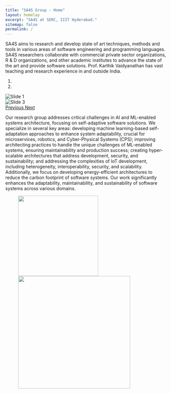 ```yaml
---
title: "SA4S Group - Home"
layout: homelay
excerpt: "SA4S at SERC, IIIT Hyderabad."
sitemap: false
permalink: /
---
```


SA4S aims to research and develop state of art techniques, methods and tools in various areas of software engineering and programming languages. SA4S researchers collaborate with commercial private sector organizations, R & D organizations, and other academic institutes to advance the state of the art and provide software solutions. Prof. Karthik Vaidyanathan has vast teaching and research experience in and outside India.

<div markdown="0" id="carousel" class="carousel slide" data-ride="carousel" data-interval="4000" data-pause="hover">
    <!-- Menu -->
    <ol class="carousel-indicators">
        <li data-target="#carousel" data-slide-to="0" class="active"></li>
        <li data-target="#carousel" data-slide-to="1"></li>
        <!-- <li data-target="#carousel" data-slide-to="2"></li> -->
        <!-- <li data-target="#carousel" data-slide-to="3"></li> -->
        <!-- <li data-target="#carousel" data-slide-to="4"></li> -->
        <!-- <li data-target="#carousel" data-slide-to="5"></li> -->
        <!-- <li data-target="#carousel" data-slide-to="6"></li> -->
    </ol>
    <!-- Items -->
    <div class="carousel-inner" markdown="0">
        <div class="item active">
            <img src="{{ site.url }}{{ site.baseurl }}/images/pic/icsa24_best_poster.jpeg" alt="Slide 1" />
        </div>
        <!-- <div class="item">
            <img src="{{ site.url }}{{ site.baseurl }}/images/pic/ICSA-1.jpeg" alt="Slide 2" />
        </div> -->
        <div class="item">
            <img src="{{ site.url }}{{ site.baseurl }}/images/pic/freshers_sa4s.jpg" alt="Slide 3" />
        </div>
    </div>
  <a class="left carousel-control" href="#carousel" role="button" data-slide="prev">
    <span class="glyphicon glyphicon-chevron-left" aria-hidden="true"></span>
    <span class="sr-only">Previous</span>
  </a>
  <a class="right carousel-control" href="#carousel" role="button" data-slide="next">
    <span class="glyphicon glyphicon-chevron-right" aria-hidden="true"></span>
    <span class="sr-only">Next</span>
  </a>
</div>

Our research group addresses critical challenges in AI and ML-enabled systems architecture, focusing on self-adaptive software solutions. We specialize in several key areas: developing machine learning-based self-adaptation approaches to enhance system adaptability, crucial for microservices, robotics, and Cyber-Physical Systems (CPS); improving architecting practices to handle the unique challenges of ML-enabled systems, ensuring maintainability and production success; creating hyper-scalable architectures that address development, security, and sustainability; and addressing the complexities of IoT development, including heterogeneity, interoperability, security, and scalability. Additionally, we focus on developing energy-efficient architectures to reduce the carbon footprint of software systems. Our work significantly enhances the adaptability, maintainability, and sustainability of software systems across various domains.

<figure class="fourth">
  <img src="{{ site.url }}{{ site.baseurl }}/images/logopic/serc.png" style="width: 250px">
  <!-- <img src="{{ site.url }}{{ site.baseurl }}/images/logopic/iiit-new.png" style="width: 210px"> -->
  <img src="{{ site.url }}{{ site.baseurl }}/images/logopic/IIITH_25th-year-celebration.png" style="width: 350px">
</figure>


<!-- Currently, we are located at Leiden University, the birthplace of superconductivity and home to Kamerlingh Onnes, Lorentz, Huygens, Einstein, de Sitter, and others (see e.g. [the wall of signatures from Ehrenfest lecturers](https://www.lorentz.leidenuniv.nl/history/colloquium/muur_heel.html)). -->

<!-- We are grateful for funding from Leiden University, [LMU ](https://www.lmu.de) [NWO](www.nwo.nl) ([Vidi talent scheme](http://www.nwo.nl/en/research-and-results/programmes/Talent+Scheme) and the [Frontiers in Nanoscience program](https://www.universiteitleiden.nl/en/research/research-projects/science/frontiers-of-nanoscience-nanofront)), and from an [ERC starting and consolidator grants](https://erc.europa.eu/funding/starting-grants). -->

<!-- **We are  looking for passionate new PhD students, Postdocs, and Master students to join the team** [(more info)]({{ site.url }}{{ site.baseurl }}/vacancies) **!** -->
